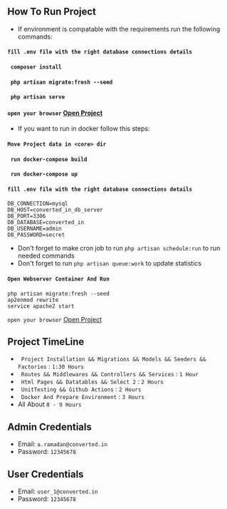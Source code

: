 
## How To Run Project

- If environment is compatable with the requirements run the following commands:
#### `` fill .env file with the right database connections details ``
#### `` composer install``
#### `` php artisan migrate:fresh --seed``
#### `` php artisan serve``
#### `` open your browser `` [Open Project](http://127.0.0.1:8000/login)

- If you want to run in docker follow this steps:
#### `` Move Project data in <core> dir  ``
#### `` run docker-compose build``
#### `` run docker-compose up``
#### `` fill .env file with the right database connections details ``
```
DB_CONNECTION=mysql
DB_HOST=converted_in_db_server
DB_PORT=3306
DB_DATABASE=converted_in
DB_USERNAME=admin
DB_PASSWORD=secret
```
- Don't forget to make cron job to run  ``` php artisan schedule:run ``` to run needed commands
- Don't forget to run ``` php artisan queue:work ``` to update statistics

#### `` Open Webserver Container And Run ``

```
php artisan migrate:fresh --seed
ap2enmod rewrite
service apache2 start
```
`` open your browser `` [Open Project](http://127.0.0.1:8008/public/login)


## Project TimeLine
- `` Project Installation && Migrations && Models && Seeders && Factories``  : ``1:30 Hours``
- `` Routes && Middlewares && Controllers && Services``  : ``1 Hour``
- `` Html Pages && Datatables && Select 2``  : ``2 Hours``
- `` UnitTesting && Github Actions``  : ``2 Hours``
- `` Docker And Prepare Environment`` : ``3 Hours``
- All About  ``8 - 9 Hours``



## Admin Credentials
- Email: ``a.ramadan@converted.in``
- Password: ``12345678``

## User Credentials
- Email: ``user_1@converted.in``
- Password: ``12345678``

